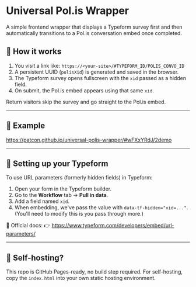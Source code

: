 # Universal Pol.is Wrapper

A simple frontend wrapper that displays a Typeform survey first and then automatically transitions to a Pol.is conversation embed once completed.

## 🔗 How it works

1. You visit a link like:
   `https://<your-site>/#TYPEFORM_ID/POLIS_CONVO_ID`
2. A persistent UUID (`polisXid`) is generated and saved in the browser.
3. The Typeform survey opens fullscreen with the `xid` passed as a hidden field.
4. On submit, the Pol.is embed appears using that same `xid`.

Return visitors skip the survey and go straight to the Pol.is embed.

---

## 🔪 Example

https://patcon.github.io/universal-polis-wrapper/#wFXxYRdJ/2demo

---

## 👷️ Setting up your Typeform

To use URL parameters (formerly hidden fields) in Typeform:

1. Open your form in the Typeform builder.
2. Go to the **Workflow** tab → **Pull in data**.
3. Add a field named `xid`.
4. When embedding, we've pass the value with `data-tf-hidden="xid=..."`. (You'll need to modify this is you pass through more.)

🔗 Official docs:
👉 https://www.typeform.com/developers/embed/url-parameters/

---

## 🚫 Self-hosting?

This repo is GitHub Pages-ready, no build step required. For self-hosting, copy the `index.html` into your own static hosting environment.
